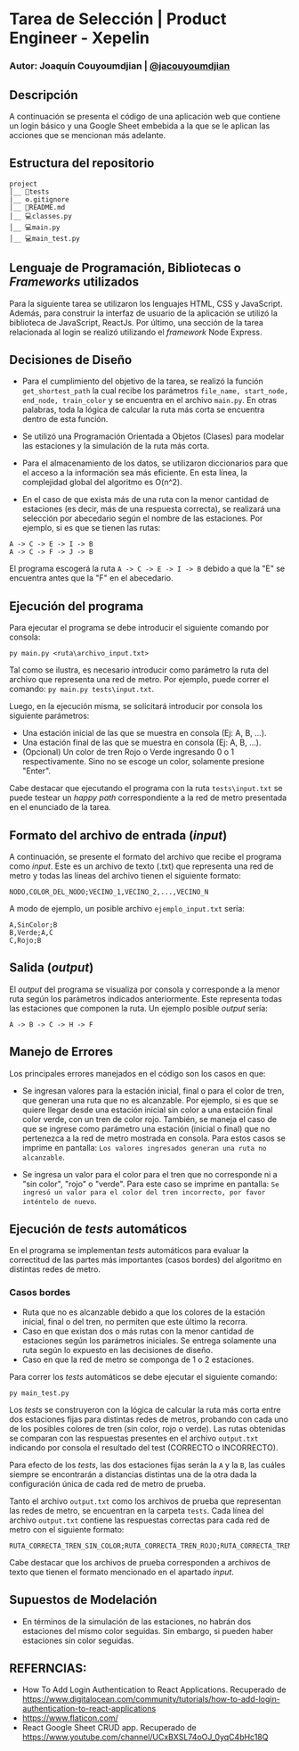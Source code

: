 # Tarea de Selección | Product Engineer - Xepelin

### Autor: Joaquín Couyoumdjian | [@jacouyoumdjian](https://www.github.com/jacouyoumdjian)

## Descripción

A continuación se presenta el código de una aplicación web que contiene un login básico y una Google Sheet embebida a la que se le aplican las acciones que se mencionan más adelante.

## Estructura del repositorio

```
project
│__ 📂tests
|__ ⚙️.gitignore
│__ 📑README.md
│__ 💻classes.py
│__ 💻main.py
│__ 💻main_test.py

```

## Lenguaje de Programación, Bibliotecas o _Frameworks_ utilizados

Para la siguiente tarea se utilizaron los lenguajes HTML, CSS y JavaScript. Además, para construir la interfaz de usuario de la aplicación se utilizó la biblioteca de JavaScript, ReactJs. Por último, una sección de la tarea relacionada al login se realizó utilizando el _framework_ Node Express.

## Decisiones de Diseño

- Para el cumplimiento del objetivo de la tarea, se realizó la función `get_shortest_path` la cual recibe los parámetros `file_name, start_node, end_node, train_color` y se encuentra en el archivo `main.py`. En otras palabras, toda la lógica de calcular la ruta más corta se encuentra dentro de esta función.

- Se utilizó una Programación Orientada a Objetos (Clases) para modelar las estaciones y la simulación de la ruta más corta.

- Para el almacenamiento de los datos, se utilizaron diccionarios para que el acceso a la información sea más eficiente. En esta línea, la complejidad global del algoritmo es O(n^2).

- En el caso de que exista más de una ruta con la menor cantidad de estaciones (es decir, más de una respuesta correcta), se realizará una selección por abecedario según el nombre de las estaciones. Por ejemplo, si es que se tienen las rutas:

```
A -> C -> E -> I -> B
A -> C -> F -> J -> B
```

El programa escogerá la ruta `A -> C -> E -> I -> B` debido a que la "E" se encuentra antes que la "F" en el abecedario.

## Ejecución del programa

Para ejecutar el programa se debe introducir el siguiente comando por consola:

`py main.py <ruta\archivo_input.txt>`

Tal como se ilustra, es necesario introducir como parámetro la ruta del archivo que representa una red de metro. Por ejemplo, puede correr el comando: `py main.py tests\input.txt`.

Luego, en la ejecución misma, se solicitará introducir por consola los siguiente parámetros:

- Una estación inicial de las que se muestra en consola (Ej: A, B, ...).
- Una estación final de las que se muestra en consola (Ej: A, B, ...).
- (Opcional) Un color de tren Rojo o Verde ingresando 0 o 1 respectivamente. Sino no se escoge un color, solamente presione "Enter".

Cabe destacar que ejecutando el programa con la ruta `tests\input.txt` se puede testear un _happy path_ correspondiente a la red de metro presentada en el enunciado de la tarea.

## Formato del archivo de entrada (_input_)

A continuación, se presente el formato del archivo que recibe el programa como _input_. Este es un archivo de texto (.txt) que representa una red de metro y todas las líneas del archivo tienen el siguiente formato:

`NODO,COLOR_DEL_NODO;VECINO_1,VECINO_2,...,VECINO_N`

A modo de ejemplo, un posible archivo `ejemplo_input.txt` sería:

```
A,SinColor;B
B,Verde;A,C
C,Rojo;B
```

## Salida (_output_)

El _output_ del programa se visualiza por consola y corresponde a la menor ruta según los parámetros indicados anteriormente. Este representa todas las estaciones que componen la ruta. Un ejemplo posible _output_ sería:

```
A -> B -> C -> H -> F
```

## Manejo de Errores

Los principales errores manejados en el código son los casos en que:

- Se ingresan valores para la estación inicial, final o para el color de tren, que generan una ruta que no es alcanzable. Por ejemplo, si es que se quiere llegar desde una estación inicial sin color a una estación final color verde, con un tren de color rojo. También, se maneja el caso de que se ingrese como parámetro una estación (inicial o final) que no pertenezca a la red de metro mostrada en consola. Para estos casos se imprime en pantalla: `Los valores ingresados generan una ruta no alcanzable`.

- Se ingresa un valor para el color para el tren que no corresponde ni a "sin color", "rojo" o "verde". Para este caso se imprime en pantalla: `Se ingresó un valor para el color del tren incorrecto, por favor inténtelo de nuevo`.

## Ejecución de _tests_ automáticos

En el programa se implementan _tests_ automáticos para evaluar la correctitud de las partes más importantes (casos bordes) del algoritmo en distintas redes de metro.

### Casos bordes

- Ruta que no es alcanzable debido a que los colores de la estación inicial, final o del tren, no permiten que este último la recorra.
- Caso en que existan dos o más rutas con la menor cantidad de estaciones según los parámetros iniciales. Se entrega solamente una ruta según lo expuesto en las decisiones de diseño.
- Caso en que la red de metro se componga de 1 o 2 estaciones.

Para correr los _tests_ automáticos se debe ejecutar el siguiente comando:

`py main_test.py`

Los _tests_ se construyeron con la lógica de calcular la ruta más corta entre dos estaciones fijas para distintas redes de metros, probando con cada uno de los posibles colores de tren (sin color, rojo o verde). Las rutas obtenidas se comparan con las respuestas presentes en el archivo `output.txt` indicando por consola el resultado del test (CORRECTO o INCORRECTO).

Para efecto de los _tests_, las dos estaciones fijas serán la `A` y la `B`, las cuáles siempre se encontrarán a distancias distintas una de la otra dada la configuración única de cada red de metro de prueba.

Tanto el archivo `output.txt` como los archivos de prueba que representan las redes de metro, se encuentran en la carpeta `tests`. Cada línea del archivo `output.txt` contiene las respuestas correctas para cada red de metro con el siguiente formato:

```
RUTA_CORRECTA_TREN_SIN_COLOR;RUTA_CORRECTA_TREN_ROJO;RUTA_CORRECTA_TREN_VERDE
```

Cabe destacar que los archivos de prueba corresponden a archivos de texto que tienen el formato mencionado en el apartado _input_.

## Supuestos de Modelación

- En términos de la simulación de las estaciones, no habrán dos estaciones del mismo color seguidas. Sin embargo, si pueden haber estaciones sin color seguidas.

## REFERNCIAS:

- How To Add Login Authentication to React Applications. Recuperado de https://www.digitalocean.com/community/tutorials/how-to-add-login-authentication-to-react-applications
- https://www.flaticon.com/
- React Google Sheet CRUD app. Recuperado de https://www.youtube.com/channel/UCxBXSL74oOJ_0yqC4bHc18Q
